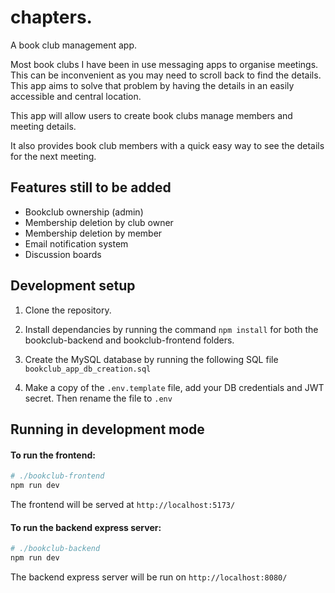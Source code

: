 # chapters.

A book club management app.

Most book clubs I have been in use messaging apps to organise meetings. This can be inconvenient as you may need to scroll back to find the details. This app aims to solve that problem by having the details in an easily accessible and central location.

This app will allow users to create book clubs manage members and meeting details. 

It also provides book club members with a quick easy way to see the details for the next meeting.

## Features still to be added

* Bookclub ownership (admin)
* Membership deletion by club owner
* Membership deletion by member
* Email notification system
* Discussion boards


## Development setup

1. Clone the repository.

2. Install dependancies by running the command `npm install` for both the bookclub-backend and bookclub-frontend folders.

3. Create the MySQL database by running the following SQL file `bookclub_app_db_creation.sql`

4. Make a copy of the `.env.template` file, add your DB credentials and JWT secret. Then rename the file to `.env`

## Running in development mode

#### To run the frontend:

```bash
# ./bookclub-frontend
npm run dev
```

The frontend will be served at `http://localhost:5173/`

#### To run the backend express server:

```bash
# ./bookclub-backend
npm run dev
```

The backend express server will be run on `http://localhost:8080/`